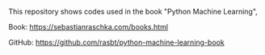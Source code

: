 This repository shows codes used in the book "Python Machine Learning", 



Book: https://sebastianraschka.com/books.html

GitHub: https://github.com/rasbt/python-machine-learning-book
